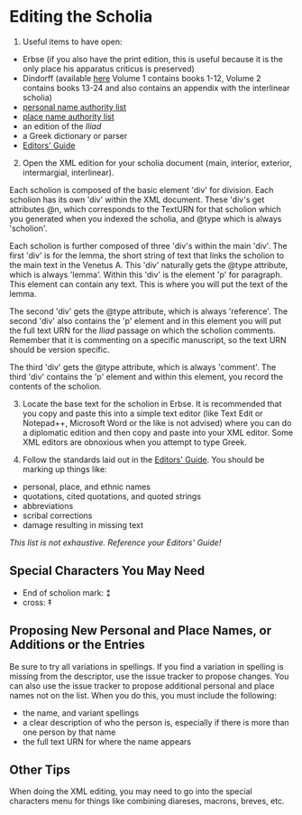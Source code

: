 # Editing the Scholia #

1. Useful items to have open:
  - Erbse (if you also have the print edition, this is useful because it is the only place his apparatus criticus is preserved)
  - Dindorff (available [here](http://www.homermultitext.org/resources.html) Volume 1 contains books 1-12, Volume 2 contains books 13-24 and also contains an appendix with the interlinear scholia)
  - [personal name authority list](https://github.com/homermultitext/hmt-authlists/blob/master/data/hmtnames.csv)
  - [place name authority list](https://github.com/homermultitext/hmt-authlists/blob/master/data/hmtplaces.csv)
  - an edition of the *Iliad*
  - a Greek dictionary or parser
  - [Editors' Guide](http://homermultitext.github.io/hmt-editors-guide/)
  
2. Open the XML edition for your scholia document (main, interior, exterior, intermargial, interlinear). 

  Each scholion is composed of the basic element 'div' for division. Each scholion has its own 'div' within the XML document. These 'div's get attributes @n, which corresponds to the TextURN for that scholion which you generated when you indexed the scholia, and @type which is always 'scholion'.

  Each scholion is further composed of three 'div's within the main 'div'. The first 'div' is for the lemma, the short string of text that links the scholion to the main text in the Venetus A. This 'div' naturally gets the @type attribute, which is always 'lemma'. Within this 'div' is the element 'p' for paragraph. This element can contain any text. This is where you will put the text of the lemma.

  The second 'div' gets the @type attribute, which is always 'reference'. The second 'div' also contains the 'p' element and in this element you will put the full text URN for the *Iliad* passage on which the scholion comments. Remember that it is commenting on a specific manuscript, so the text URN should be version specific.

  The third 'div' gets the @type attribute, which is always 'comment'. The third 'div' contains the 'p' element and within this element, you record the contents of the scholion.

3. Locate the base text for the scholion in Erbse. It is recommended that you copy and paste this into a simple text editor (like Text Edit or Notepad++, Microsoft Word or the like is not advised) where you can do a diplomatic edition and then copy and paste into your XML editor. Some XML editors are obnoxious when you attempt to type Greek.

4. Follow the standards laid out in the [Editors' Guide](http://homermultitext.github.io/hmt-editors-guide/). You should be marking up things like:
  - personal, place, and ethnic names
  - quotations, cited quotations, and quoted strings
  - abbreviations
  - scribal corrections
  - damage resulting in missing text
 
*This list is not exhaustive. Reference your Editors' Guide!*  

## Special Characters You May Need ##

- End of scholion mark: ⁑
- cross: ‡

## Proposing New Personal and Place Names, or Additions or the Entries ##

Be sure to try all variations in spellings. If you find a variation in spelling is missing from the descriptor, use the issue tracker to propose changes. You can also use the issue tracker to propose additional personal and place names not on the list. When you do this, you must include the following:

- the name, and variant spellings
- a clear description of who the person is, especially if there is more than one person by that name
- the full text URN for where the name appears

## Other Tips ##

When doing the XML editing, you may need to go into the special characters menu for things like combining diareses, macrons, breves, etc.


